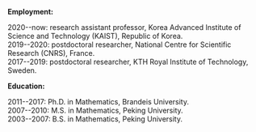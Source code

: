 
**Employment:**

2020--now: research assistant professor, Korea Advanced Institute of Science and Technology (KAIST), Republic of Korea.  
2019--2020: postdoctoral researcher, National Centre for Scientific Research (CNRS), France.  
2017--2019: postdoctoral researcher, KTH Royal Institute of Technology, Sweden.  

**Education:**

2011--2017: Ph.D. in Mathematics, Brandeis University.  
2007--2010: M.S. in Mathematics, Peking University.  
2003--2007: B.S. in Mathematics, Peking University.  
